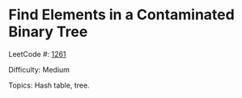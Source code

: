 # Find Elements in a Contaminated Binary Tree

LeetCode #: [1261](https://leetcode.com/problems/find-elements-in-a-contaminated-binary-tree/)

Difficulty: Medium

Topics: Hash table, tree.
